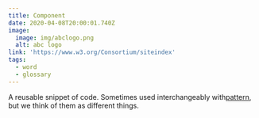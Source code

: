 ```yaml
---
title: Component
date: 2020-04-08T20:00:01.740Z
image:
  image: img/abclogo.png
  alt: abc logo
link: 'https://www.w3.org/Consortium/siteindex'
tags:
  - word
  - glossary
---
```

A reusable snippet of code. Sometimes used interchangeably with[pattern](https://superfriendlydesign.systems/glossary/#pattern), but we think of them as different things.